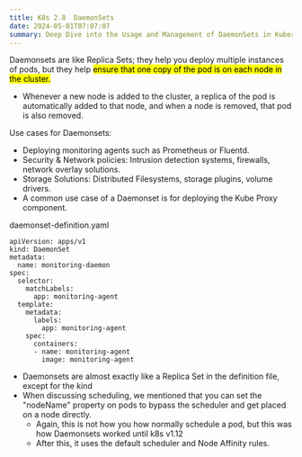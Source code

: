 ```yaml
---
title: K8s 2.8  DaemonSets
date: 2024-05-01T07:07:07
summary: Deep Dive into the Usage and Management of DaemonSets in Kubernetes
---
```

Daemonsets are like Replica Sets; they help you deploy multiple instances of pods, but they help <mark>ensure that one copy of the pod is on each node in the cluster.</mark>
- Whenever a new node is added to the cluster, a replica of the pod is automatically added to that node, and when a node is removed, that pod is also removed.

Use cases for Daemonsets:
- Deploying monitoring agents such as Prometheus or Fluentd.
- Security & Network policies: Intrusion detection systems, firewalls, network overlay solutions.
- Storage Solutions: Distributed Filesystems, storage plugins, volume drivers.
- A common use case of a Daemonset is for deploying the Kube Proxy component.

daemonset-definition.yaml
```
apiVersion: apps/v1
kind: DaemonSet
metadata:
  name: monitoring-daemon
spec:
  selector:
    matchLabels:
      app: monitoring-agent
  template:
    metadata:
      labels:
        app: monitoring-agent
    spec:
      containers:
      - name: monitoring-agent
        image: monitoring-agent
```
- Daemonsets are almost exactly like a Replica Set in the definition file, except for the kind
- When discussing scheduling, we mentioned that you can set the "nodeName" property on pods to bypass the scheduler and get placed on a node directly. 
	- Again, this is not how you how normally schedule a pod, but this was how Daemonsets worked until k8s v1.12
	- After this, it uses the default scheduler and Node Affinity rules.